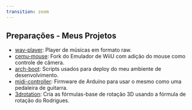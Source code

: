 ```yaml
---
transition: zoom
---
```


## Preparações - Meus Projetos

* [wav-player](https://github.com/owariee/wav-player): Player de músicas em formato raw.
* [cemu-mouse](https://github.com/owariee/cemu-mouse): Fork do Emulador de WiiU com adição do mouse como controle de câmera.
* [arch-boot](https://github.com/owariee/archboot): Scripts usados para deploy do meu ambiente de desenvolvimento.
* [midi-controller](https://github.com/owariee/midi-controller): Firmware de Arduíno para usar o mesmo como uma pedaleira de guitarra.
* [3drotation](https://github.com/owariee/3drotation): Cria as fórmulas-base de rotação 3D usando a fórmula de rotação do Rodrigues.
